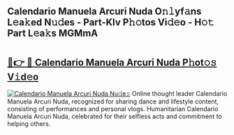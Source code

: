 ## Calendario Manuela Arcuri Nuda O𝚗𝚕yf𝚊ns L𝚎a𝚔ed N𝚞𝚍es - Part-KIv P𝚑𝚘tos Vi𝚍𝚎o - H𝚘𝚝 Part L𝚎a𝚔s MGMmA

# <h2><a href="http://kf10o1q.oniu.top/?m=Calendario+Manuela+Arcuri+Nuda">🔗👉 🔴 Calendario Manuela Arcuri Nuda P𝚑ot𝚘𝚜 V𝚒d𝚎o</a></h2>

[![Calendario Manuela Arcuri Nuda Nu𝚍e𝚜](https://i.imgur.com/0qMVB7G.gif)](http://kf10o1q.oniu.top/?m=Calendario+Manuela+Arcuri+Nuda)
Online thought leader Calendario Manuela Arcuri Nuda, recognized for sharing dance and lifestyle content, consisting of performances and personal vlogs. Humanitarian Calendario Manuela Arcuri Nuda, celebrated for their selfless acts and commitment to helping others.  
